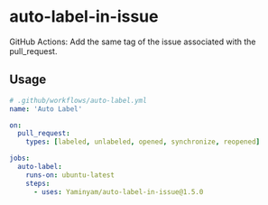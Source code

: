 # auto-label-in-issue

GitHub Actions: Add the same tag of the issue associated with the pull_request.

## Usage

```yml
# .github/workflows/auto-label.yml
name: 'Auto Label'

on:
  pull_request:
    types: [labeled, unlabeled, opened, synchronize, reopened]

jobs:
  auto-label:
    runs-on: ubuntu-latest
    steps:
      - uses: Yaminyam/auto-label-in-issue@1.5.0
```
